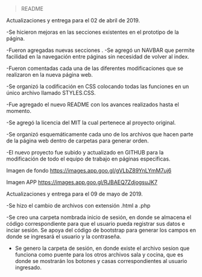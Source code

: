 >README

Actualizaciones y entrega para el 02 de abril de 2019.

-Se hicieron mejoras en las secciones existentes en el prototipo de la página.

-Fueron agregadas nuevas secciones
.
-Se agregó un NAVBAR que permite facilidad en la navegación entre páginas sin necesidad de volver al index.

-Fueron comentadas cada una de las diferentes modificaciones que se realizaron en la nueva página web.

-Se organizó la codificación en CSS colocando todas las funciones en un único archivo llamado STYLES.CSS.

-Fue agregado el nuevo README con los avances realizados hasta el momento.

-Se agregó la licencia del MIT la cual pertenece al proyecto original.

-Se organizó esquemáticamente cada uno de los archivos que hacen parte de la página web dentro de carpetas para generar orden.

-El nuevo proyecto fue subido y actualizado en GITHUB para la modificación de todo el equipo de trabajo en páginas especificas.


Imagen de fondo
https://images.app.goo.gl/gVLbZ89YnLYmM7uj6

Imagen APP
https://images.app.goo.gl/RJBAEQ7ZdjogsuJK7

Actualizaciones y entrega para el 09 de mayo de 2019.

-Se hizo el cambio de archivos con extensión .html a .php

-Se creo una carpeta nombrada inicio de sesión, en donde se almacena el código correspondiente para que el usuario pueda
registrar sus datos e inciar sesión. Se apoya del código de bootstrap para generar los campos en donde se ingresará el
usuario y la contraseña.

- Se genero la carpeta de sesión, en donde existe el archivo sesion que funciona como puente para los otros archivos sala 
y cocina, que es donde se mostrarán los botones y casas correspondientes al usuario ingresado.